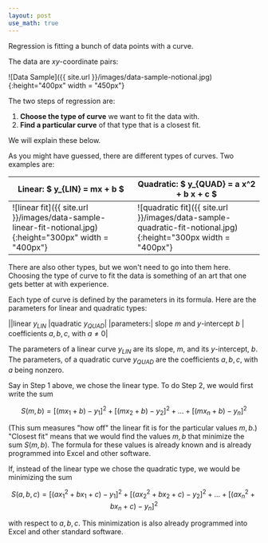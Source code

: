 ```yaml
---
layout: post
use_math: true
---
```


Regression is fitting a bunch of data points with a curve.

The data are $xy$-coordinate pairs:

![Data Sample]({{ site.url }}/images/data-sample-notional.jpg){:height="400px" width = "450px"}

The two steps of regression are:
<ol>

<li>  <b>Choose the type of curve</b> we want to fit the data with. </li>

<li>  <b>Find a particular curve</b> of that type that is a closest fit. </li>

</ol>
We will explain these below.

As you might have guessed, there are different types of curves.  Two examples are:

| <b>Linear:</b> $ y_{LIN} = mx + b $ | <b>Quadratic:</b> $ y_{QUAD} = a x^2 + b x + c $  |
|---|---|
|![linear fit]({{ site.url }}/images/data-sample-linear-fit-notional.jpg){:height="300px" width = "400px"} | ![quadratic fit]({{ site.url }}/images/data-sample-quadratic-fit-notional.jpg){:height="300px width = "400px"}|



There are also other types, but we won't need to go into them here.  Choosing the type of curve to fit the data is something of an art that one gets better at with experience.

Each type of curve is defined by the parameters in its formula.  Here are the parameters for linear and quadratic types:

||linear $y_{LIN}$ |quadratic $y_{QUAD}$|
|parameters:| slope $m$ and $y$-intercept $b$ | coefficients $a, b, c$, with $a \neq 0$|


The parameters of a linear curve $y_{LIN}$ are its slope, $m$, and its $y$-intercept, $b$.  The parameters, of a quadratic curve $y_{QUAD}$ are the coefficients $a, b, c$, with $a$ being nonzero.

Say in Step 1 above, we chose the linear type.  To do Step 2, we would first write the sum

$$
S(m, b) = 
\big[
(m x_{1} + b) - y_{1}
\big]^2 + 
\big[
(m x_{2} + b) - y_{2}
\big]^2 + 
\ldots +
\big[
(m x_{n} + b) - y_{n}
\big]^2
$$

(This sum measures "how off" the linear fit is for the particular values $m, b$.) "Closest fit" means that we would find the values $m, b$ that minimize the sum $S(m, b)$.  The formula for these values is already known and is already programmed into Excel and other software.


If, instead of the linear type we chose the quadratic type, we would be minimizing the sum

$$
S(a, b, c) = 
\big[
(a x_{1}^2 + bx_{1} + c) - y_{1}
\big]^2 + 
\big[
(a x_{2}^2 + bx_{2} + c) - y_{2}
\big]^2 + 
\ldots +
\big[
(a x_{n}^2 + bx_{n} + c) - y_{n}
\big]^2
$$

with respect to $a, b, c$.  This minimization is also already programmed into Excel and other standard software.
